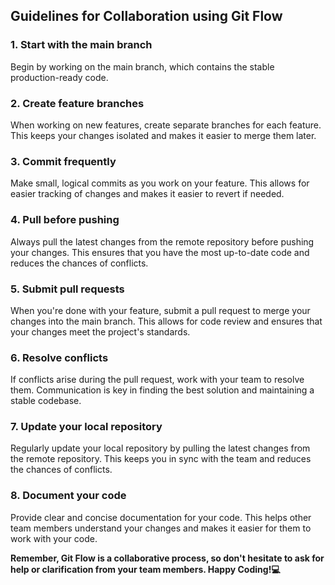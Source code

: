 ## Guidelines for Collaboration using Git Flow
### 1. Start with the main branch 
Begin by working on the main branch, which contains the stable production-ready code.

### 2. Create feature branches 
When working on new features, create separate branches for each feature. This keeps your changes isolated and makes it easier to merge them later.

### 3. Commit frequently 
Make small, logical commits as you work on your feature. This allows for easier tracking of changes and makes it easier to revert if needed.

### 4. Pull before pushing 
Always pull the latest changes from the remote repository before pushing your changes. This ensures that you have the most up-to-date code and reduces the chances of conflicts.

### 5. Submit pull requests 
When you're done with your feature, submit a pull request to merge your changes into the main branch. This allows for code review and ensures that your changes meet the project's standards.

### 6. Resolve conflicts 
If conflicts arise during the pull request, work with your team to resolve them. Communication is key in finding the best solution and maintaining a stable codebase.

### 7. Update your local repository 
Regularly update your local repository by pulling the latest changes from the remote repository. This keeps you in sync with the team and reduces the chances of conflicts.

### 8. Document your code 
Provide clear and concise documentation for your code. This helps other team members understand your changes and makes it easier for them to work with your code.

**Remember, Git Flow is a collaborative process, so don't hesitate to ask for help or clarification from your team members. Happy Coding!💻**